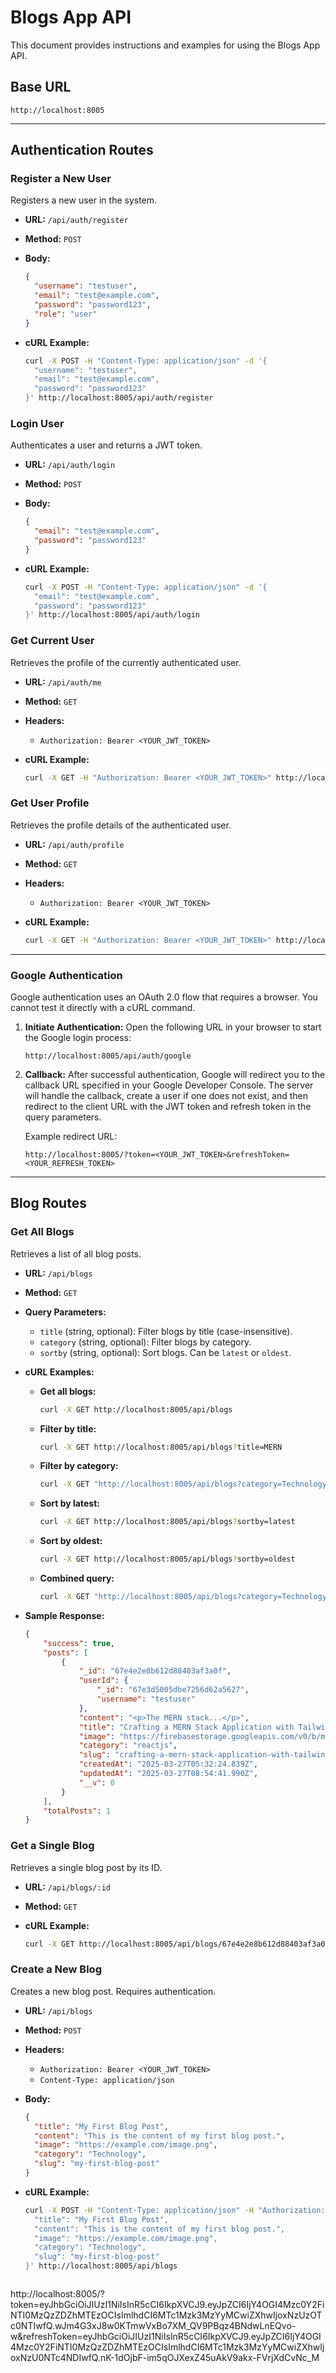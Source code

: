# Blogs App API

This document provides instructions and examples for using the Blogs App API.

## Base URL

`http://localhost:8005`

---

## Authentication Routes

### Register a New User

Registers a new user in the system.

-   **URL:** `/api/auth/register`
-   **Method:** `POST`
-   **Body:**

    ```json
    {
      "username": "testuser",
      "email": "test@example.com",
      "password": "password123",
      "role": "user"
    }
    ```

-   **cURL Example:**

    ```bash
    curl -X POST -H "Content-Type: application/json" -d '{
      "username": "testuser",
      "email": "test@example.com",
      "password": "password123"
    }' http://localhost:8005/api/auth/register
    ```

### Login User

Authenticates a user and returns a JWT token.

-   **URL:** `/api/auth/login`
-   **Method:** `POST`
-   **Body:**

    ```json
    {
      "email": "test@example.com",
      "password": "password123"
    }
    ```

-   **cURL Example:**

    ```bash
    curl -X POST -H "Content-Type: application/json" -d '{
      "email": "test@example.com",
      "password": "password123"
    }' http://localhost:8005/api/auth/login
    ```

### Get Current User

Retrieves the profile of the currently authenticated user.

-   **URL:** `/api/auth/me`
-   **Method:** `GET`
-   **Headers:**
    -   `Authorization: Bearer <YOUR_JWT_TOKEN>`

-   **cURL Example:**

    ```bash
    curl -X GET -H "Authorization: Bearer <YOUR_JWT_TOKEN>" http://localhost:8005/api/auth/me
    ```

### Get User Profile

Retrieves the profile details of the authenticated user.

-   **URL:** `/api/auth/profile`
-   **Method:** `GET`
-   **Headers:**
    -   `Authorization: Bearer <YOUR_JWT_TOKEN>`

-   **cURL Example:**

    ```bash
    curl -X GET -H "Authorization: Bearer <YOUR_JWT_TOKEN>" http://localhost:8005/api/auth/profile
    ```

---

### Google Authentication

Google authentication uses an OAuth 2.0 flow that requires a browser. You cannot test it directly with a cURL command.

1.  **Initiate Authentication:**
    Open the following URL in your browser to start the Google login process:

    ```
    http://localhost:8005/api/auth/google
    ```

2.  **Callback:**
    After successful authentication, Google will redirect you to the callback URL specified in your Google Developer Console. The server will handle the callback, create a user if one does not exist, and then redirect to the client URL with the JWT token and refresh token in the query parameters.

    Example redirect URL:
    ```
    http://localhost:8005/?token=<YOUR_JWT_TOKEN>&refreshToken=<YOUR_REFRESH_TOKEN>
    ```

---

## Blog Routes

### Get All Blogs

Retrieves a list of all blog posts.

-   **URL:** `/api/blogs`
-   **Method:** `GET`
-   **Query Parameters:**
    -   `title` (string, optional): Filter blogs by title (case-insensitive).
    -   `category` (string, optional): Filter blogs by category.
    -   `sortby` (string, optional): Sort blogs. Can be `latest` or `oldest`.
-   **cURL Examples:**

    -   **Get all blogs:**
        ```bash
        curl -X GET http://localhost:8005/api/blogs
        ```
    -   **Filter by title:**
        ```bash
        curl -X GET http://localhost:8005/api/blogs?title=MERN
        ```
    -   **Filter by category:**
        ```bash
        curl -X GET "http://localhost:8005/api/blogs?category=Technology"
        ```
    -   **Sort by latest:**
        ```bash
        curl -X GET http://localhost:8005/api/blogs?sortby=latest
        ```
    -   **Sort by oldest:**
        ```bash
        curl -X GET http://localhost:8005/api/blogs?sortby=oldest
        ```
    -   **Combined query:**
        ```bash
        curl -X GET "http://localhost:8005/api/blogs?category=Technology&sortby=latest"
        ```

- **Sample Response:**
    ```json
    {
        "success": true,
        "posts": [
            {
                "_id": "67e4e2e8b612d88403af3a0f",
                "userId": {
                    "_id": "67e3d5005dbe7256d62a5627",
                    "username": "testuser"
                },
                "content": "<p>The MERN stack...</p>",
                "title": "Crafting a MERN Stack Application with Tailwind CSS and TypeScript – A Step-by-Step Guide",
                "image": "https://firebasestorage.googleapis.com/v0/b/mern-blog-b327f.appspot.com/o/1743057963123-photo_2025-03-27%2013.40.00-min.jpeg?alt=media&token=fc4e3665-9516-4b53-9126-58dc0208f468",
                "category": "reactjs",
                "slug": "crafting-a-mern-stack-application-with-tailwind-css-and-typescript--a-step-by-step-guide",
                "createdAt": "2025-03-27T05:32:24.839Z",
                "updatedAt": "2025-03-27T08:54:41.990Z",
                "__v": 0
            }
        ],
        "totalPosts": 1
    }
    ```

### Get a Single Blog

Retrieves a single blog post by its ID.

-   **URL:** `/api/blogs/:id`
-   **Method:** `GET`
-   **cURL Example:**

    ```bash
    curl -X GET http://localhost:8005/api/blogs/67e4e2e8b612d88403af3a0f
    ```

### Create a New Blog

Creates a new blog post. Requires authentication.

-   **URL:** `/api/blogs`
-   **Method:** `POST`
-   **Headers:**
    -   `Authorization: Bearer <YOUR_JWT_TOKEN>`
    -   `Content-Type: application/json`
-   **Body:**

    ```json
    {
      "title": "My First Blog Post",
      "content": "This is the content of my first blog post.",
      "image": "https://example.com/image.png",
      "category": "Technology",
      "slug": "my-first-blog-post"
    }
    ```

-   **cURL Example:**

    ```bash
    curl -X POST -H "Content-Type: application/json" -H "Authorization: Bearer <YOUR_JWT_TOKEN>" -d '{
      "title": "My First Blog Post",
      "content": "This is the content of my first blog post.",
      "image": "https://example.com/image.png",
      "category": "Technology",
      "slug": "my-first-blog-post"
    }' http://localhost:8005/api/blogs



http://localhost:8005/?token=eyJhbGciOiJIUzI1NiIsInR5cCI6IkpXVCJ9.eyJpZCI6IjY4OGI4Mzc0Y2FiNTI0MzQzZDZhMTEzOCIsImlhdCI6MTc1Mzk3MzYyMCwiZXhwIjoxNzUzOTc0NTIwfQ.wJm4G3xJ8w0KTmwVxBo7XM_QV9PBqz4BNdwLnEQvo-w&refreshToken=eyJhbGciOiJIUzI1NiIsInR5cCI6IkpXVCJ9.eyJpZCI6IjY4OGI4Mzc0Y2FiNTI0MzQzZDZhMTEzOCIsImlhdCI6MTc1Mzk3MzYyMCwiZXhwIjoxNzU0NTc4NDIwfQ.nK-1dOjbF-im5qOJXexZ45uAkV9akx-FVrjXdCvNc_M